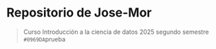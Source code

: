 # Repositorio de Jose-Mor
> Curso Introducción a la ciencia de datos 2025 segundo semestre
`#0969DA`prueba